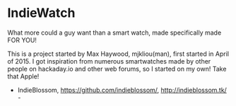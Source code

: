 # IndieWatch
What more could a guy want than a smart watch, made specifically made FOR YOU!

This is a project started by Max Haywood, mjkliou(man), first started in April of 2015. I got inspiration from numerous smartwatches made by other people on hackaday.io and other web forums, so I started on my own!
Take that Apple!

- IndieBlossom, https://github.com/indieblossom/, http://indieblossom.tk/ -

